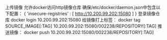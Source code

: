上传镜像
允许docker访问http镜像仓库
确保/etc/docker/daemon.json中包含以下配置：
{
  'insecure-registries' : [ http://10.200.99.202:15080 ]
}
登录镜像仓库
docker login 10.200.99.202:15080
给镜像打上标签：
docker tag SOURCE_IMAGE[:TAG] 10.200.99.202:15080/002238/REPOSITORY[:TAG]
推送镜像：
docker push 10.200.99.202:15080/002238/REPOSITORY[:TAG]